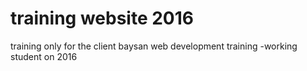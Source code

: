 # training website 2016
 training only for the client baysan web development training -working student on 2016
